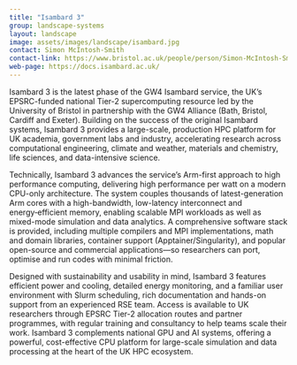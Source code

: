 ```yaml
---
title: "Isambard 3"
group: landscape-systems
layout: landscape
image: assets/images/landscape/isambard.jpg
contact: Simon McIntosh-Smith
contact-link: https://www.bristol.ac.uk/people/person/Simon-McIntosh-Smith-73f4a083-2673-41b2-a10d-3350e16e9780/
web-page: https://docs.isambard.ac.uk/
---
```


Isambard 3 is the latest phase of the GW4 Isambard service, the UK’s EPSRC-funded national Tier-2 supercomputing resource led by the University of Bristol in partnership with the GW4 Alliance (Bath, Bristol, Cardiff and Exeter). Building on the success of the original Isambard systems, Isambard 3 provides a large-scale, production HPC platform for UK academia, government labs and industry, accelerating research across computational engineering, climate and weather, materials and chemistry, life sciences, and data-intensive science.

Technically, Isambard 3 advances the service’s Arm-first approach to high performance computing, delivering high performance per watt on a modern CPU-only architecture. The system couples thousands of latest-generation Arm cores with a high-bandwidth, low-latency interconnect and energy‑efficient memory, enabling scalable MPI workloads as well as mixed-mode simulation and data analytics. A comprehensive software stack is provided, including multiple compilers and MPI implementations, math and domain libraries, container support (Apptainer/Singularity), and popular open-source and commercial applications—so researchers can port, optimise and run codes with minimal friction.

Designed with sustainability and usability in mind, Isambard 3 features efficient power and cooling, detailed energy monitoring, and a familiar user environment with Slurm scheduling, rich documentation and hands-on support from an experienced RSE team. Access is available to UK researchers through EPSRC Tier-2 allocation routes and partner programmes, with regular training and consultancy to help teams scale their work. Isambard 3 complements national GPU and AI systems, offering a powerful, cost-effective CPU platform for large-scale simulation and data processing at the heart of the UK HPC ecosystem.
